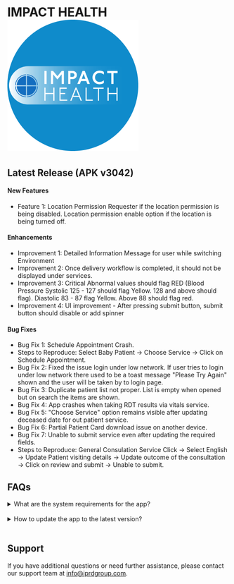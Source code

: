 # IMPACT HEALTH ![Impact Health Logo](https://github.com/AdityaKBhadragond14/iprdFAQPage/blob/main/impact_health.png)

## Latest Release (APK v3042)

#### New Features
- Feature 1: Location Permission Requester if the location permission is being disabled. Location permission enable option if the location is being turned off.
  
#### Enhancements
- Improvement 1: Detailed Information Message for user while switching Environment
- Improvement 2: Once delivery workflow is completed, it should not be displayed under services.
- Improvement 3: Critical Abnormal values should flag RED (Blood Pressure Systolic 125 - 127 should flag Yellow. 128 and above should flag). Diastolic  83 - 87 flag Yellow. Above 88 should flag red.
- Improvement 4: UI improvement - After pressing submit button, submit button should disable or add spinner

#### Bug Fixes
- Bug Fix 1: Schedule Appointment Crash.
- Steps to Reproduce: Select Baby Patient -> Choose Service -> Click on Schedule Appointment.
- Bug Fix 2: Fixed the issue login under low network. If user tries to login under low network there used to be a toast message "Please Try Again" shown and the user will be taken by to login page.
- Bug Fix 3: Duplicate patient list not proper. List is empty when opened but on search the items are shown.
- Bug Fix 4: App crashes when taking RDT results via vitals service.
- Bug Fix 5: "Choose Service" option remains visible after updating deceased date for out patient service.
- Bug Fix 6: Partial Patient Card download issue on another device.
- Bug Fix 7: Unable to submit service even after updating the required fields.
- Steps to Reproduce: General Consulation Service Click -> Select English -> Update Patient visiting details -> Update outcome of the consultation -> Click on review and submit -> Unable to submit.

## FAQs

<details>
<summary>What are the system requirements for the app?</summary>
  Minimum System Requirements:
  - Android Device
  - Android level 8(Oreo)
</details>
<br>
<details>
<summary>How to update the app to the latest version?</summary>
  To update to the latest version please follow these steps:
  <br>
  1. In the Home Dashboard Screen click on the drawer icon on top left corner
  <br>
  2. Click on the "Check for Update" option.
</details>
<br>

<!-- Add more FAQs as needed -->

## Support

If you have additional questions or need further assistance, please contact our support team at info@iprdgroup.com.
